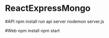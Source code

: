 ﻿# ReactExpressMongo
 
﻿#API
npm install
run api server
nodemon server.js

﻿#Web 
npm install
npm start
